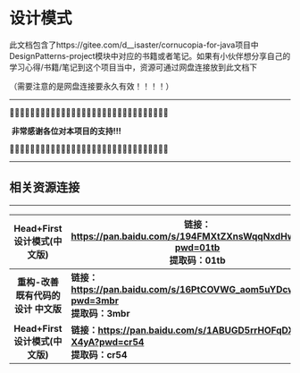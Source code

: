 

# 设计模式

此文档包含了https://gitee.com/d__isaster/cornucopia-for-java项目中DesignPatterns-project模块中对应的书籍或者笔记。如果有小伙伴想分享自己的学习心得/书籍/笔记到这个项目当中，资源可通过网盘连接放到此文档下

（需要注意的是网盘连接要永久有效！！！！）



------

🎑🎑🎑🎑🎑🎑🎑🎑🎑🎑🎑🎑🎑🎑🎑🎑🎑🎑🎑🎑🎑🎑🎑🎑🎑🎑🎑🎑🎑🎑🎑

​													**非常感谢各位对本项目的支持!!!**

🎑🎑🎑🎑🎑🎑🎑🎑🎑🎑🎑🎑🎑🎑🎑🎑🎑🎑🎑🎑🎑🎑🎑🎑🎑🎑🎑🎑🎑🎑🎑

------





## 相关资源连接

------

|     Head+First设计模式(中文版)     | 链接：https://pan.baidu.com/s/194FMXtZXnsWqqNxdHwO73g?pwd=01tb <br/>提取码：01tb |
| :--------------------------------: | ------------------------------------------------------------ |
| **重构-改善既有代码的设计 中文版** | **链接：https://pan.baidu.com/s/16PtCOVWG_aom5uYDcwHiSg?pwd=3mbr <br/>提取码：3mbr** |
|   **Head+First设计模式(中文版)**   | **链接：https://pan.baidu.com/s/1ABUGD5rrHOFqDXjMm-X4yA?pwd=cr54 <br/>提取码：cr54** |

​												

